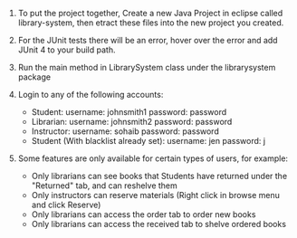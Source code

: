 1. To put the project together, Create a new Java Project in eclipse called library-system, then etract these files into the new project you created.
2. For the JUnit tests there will be an error, hover over the error and add JUnit 4 to your build path.
3. Run the main method in LibrarySystem class under the librarysystem package
4. Login to any of the following accounts:
	- Student:
		username: johnsmith1
		password: password
	- Librarian:
		username: johnsmith2
		password: password
	- Instructor:
		username: sohaib
		password: password
	- Student (With blacklist already set):
		username: jen
		password: j

5. Some features are only available for certain types of users, for example:
	- Only librarians can see books that Students have returned under the "Returned" tab, and can reshelve them
	- Only instructors can reserve materials (Right click in browse menu and click Reserve)
	- Only librarians can access the order tab to order new books
	- Only librarians can access the received tab to shelve ordered books